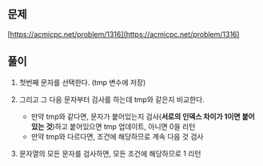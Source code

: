 ## 문제

[https://acmicpc.net/problem/1316](https://acmicpc.net/problem/1316)

## 풀이

1. 첫번째 문자를 선택한다. (tmp 변수에 저장)

2. 그리고 그 다음 문자부터 검사를 하는데 tmp와 같은지 비교한다.

    -  만약 tmp와 같다면, 문자가 붙어있는지 검사(**서로의 인덱스 차이가 1이면 붙어있는 것**)하고 붙어있으면 tmp 업데이트, 아니면 0을 리턴
    -  만약 tmp와 다르다면,  조건에 해당하므로 계속 다음 것 검사

3. 문자열의 모든 문자를 검사하면, 모든 조건에 해당하므로 1 리턴